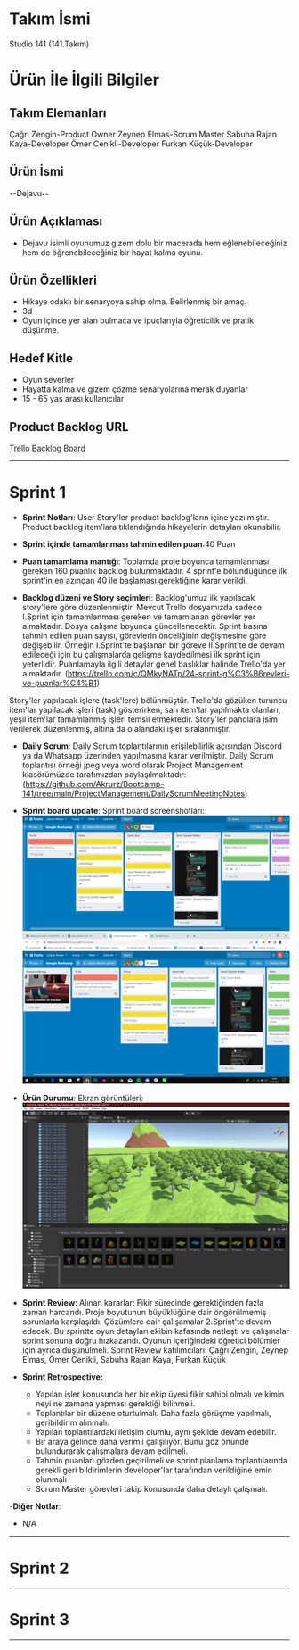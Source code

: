 # **Takım İsmi**

Studio 141 (141.Takım)

# Ürün İle İlgili Bilgiler

## Takım Elemanları

Çağrı Zengin-Product Owner
Zeynep Elmas-Scrum Master
Sabuha Rajan Kaya-Developer
Ömer Cenikli-Developer
Furkan Küçük-Developer


## Ürün İsmi

--Dejavu--

## Ürün Açıklaması

- Dejavu isimli oyunumuz gizem dolu bir macerada  hem eğlenebileceğiniz hem de öğrenebileceğiniz bir hayat kalma oyunu. 

## Ürün Özellikleri

- Hikaye odaklı bir senaryoya sahip olma. Belirlenmiş bir amaç.
- 3d
- Oyun içinde yer alan bulmaca ve ipuçlarıyla öğreticilik ve pratik düşünme.

## Hedef Kitle

- Oyun severler
- Hayatta kalma ve gizem çözme senaryolarına merak duyanlar
- 15 - 65 yaş arası kullanıcılar

## Product Backlog URL

[Trello Backlog Board](https://trello.com/invite/b/AmiABGTZ/3b945bf5d74defd558fc533a59d38c9b/google-bootcamp)

---

# Sprint 1

- **Sprint Notları**: User Story'ler product backlog'ların içine yazılmıştır. Product backlog item'lara tıklandığında hikayelerin detayları okunabilir.

- **Sprint içinde tamamlanması tahmin edilen puan**:40 Puan

- **Puan tamamlama mantığı**: Toplamda proje boyunca tamamlanması gereken 160 puanlık backlog bulunmaktadır. 4 sprint'e bölündüğünde ilk sprint'in en azından 40 ile başlaması gerektiğine karar verildi.

- **Backlog düzeni ve Story seçimleri**: Backlog'umuz ilk yapılacak story'lere göre düzenlenmiştir. Mevcut Trello dosyamızda sadece I.Sprint için tamamlanması gereken ve tamamlanan görevler yer almaktadır. Dosya çalışma boyunca güncellenecektir. Sprint başına tahmin edilen puan sayısı, görevlerin önceliğinin değişmesine göre değişebilir. Örneğin I.Sprint'te başlanan bir göreve II.Sprint'te de devam edileceği için bu çalışmalarda gelişme kaydedilmesi ilk sprint için yeterlidir. Puanlamayla ilgili detaylar genel başlıklar halinde Trello'da yer almaktadır. (https://trello.com/c/QMkyNATp/24-sprint-g%C3%B6revleri-ve-puanlar%C4%B1)

Story'ler yapılacak işlere (task'lere) bölünmüştür. Trello'da gözüken turuncu item'lar yapılacak işleri (task) gösterirken, sarı item'lar yapılmakta olanları, yeşil item'lar tamamlanmış işleri temsil etmektedir. Story'ler panolara isim verilerek düzenlenmiş, altına da o alandaki işler sıralanmıştır.

- **Daily Scrum**: Daily Scrum toplantılarının erişilebilirlik açısından Discord ya da Whatsapp üzerinden yapılmasına karar verilmiştir. Daily Scrum toplantısı örneği jpeg veya word olarak Project Management klasörümüzde tarafımızdan paylaşılmaktadır: 
-(https://github.com/Akrurz/Bootcamp-141/tree/main/ProjectManagement/DailyScrumMeetingNotes) 

- **Sprint board update**: Sprint board screenshotları: 
![Backlog 1](https://github.com/Akrurz/Bootcamp-141/blob/main/ProjectManagement/trello%20backlog%20ss.png)
![Backlog 2](https://github.com/Akrurz/Bootcamp-141/blob/main/ProjectManagement/trello%20backlog%20ss2.png)

- **Ürün Durumu**: Ekran görüntüleri:
  ![Screenshot 1](https://github.com/Akrurz/Bootcamp-141/blob/main/ProjectManagement/product.JPG)
  

- **Sprint Review**: 
Alınan kararlar: Fikir sürecinde gerektiğinden fazla zaman harcandı. Proje boyutunun büyüklüğüne dair öngörülmemiş sorunlarla karşılaşıldı. Çözümlere dair çalışamalar 2.Sprint'te devam edecek. Bu sprintte oyun detayları ekibin kafasında netleşti ve çalışmalar sprint sonuna doğru hızkazandı. Oyunun içeriğindeki öğretici bölümler için ayrıca düşünülmeli. 
Sprint Review katılımcıları: Çağrı Zengin, Zeynep Elmas, Ömer Cenikli, Sabuha Rajan Kaya, Furkan Küçük

- **Sprint Retrospective:**
  - Yapılan işler konusunda her bir ekip üyesi fikir sahibi olmalı ve kimin neyi ne zamana yapması gerektiği bilinmeli.
  - Toplantılar bir düzene oturtulmalı. Daha fazla görüşme yapılmalı, geribildirim alınmalı.
  - Yapılan toplantılardaki iletişim olumlu, aynı şekilde devam edebilir.
  - Bir araya gelince daha verimli çalışılıyor. Bunu göz önünde bulundurarak çalışmalara devam edilmeli.
  - Tahmin puanları gözden geçirilmeli ve sprint planlama toplantılarında gerekli geri bildirimlerin developer'lar tarafından verildiğine emin olunmalı
  - Scrum Master görevleri takip konusunda daha detaylı çalışmalı.

-**Diğer Notlar**:
- N/A

---

# Sprint 2


---

# Sprint 3

---
